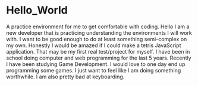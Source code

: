# Hello_World
A practice environment for me to get comfortable with coding. 
Hello
I am a new developer that is practicing understanding the environments I will work with.
I want to be good enough to do at least something semi-complex on my own.
Honestly I would be amazed if I could make a tetris JavaScript application.
That may be my first real test/project for myself.
I have been in school doing computer and web programming for the last 5 years.
Recently I have been studying Game Development. 
I would love to one day end up programming some games.
I just want to feel like I am doing something worthwhile.
I am also pretty bad at keyboarding. 

